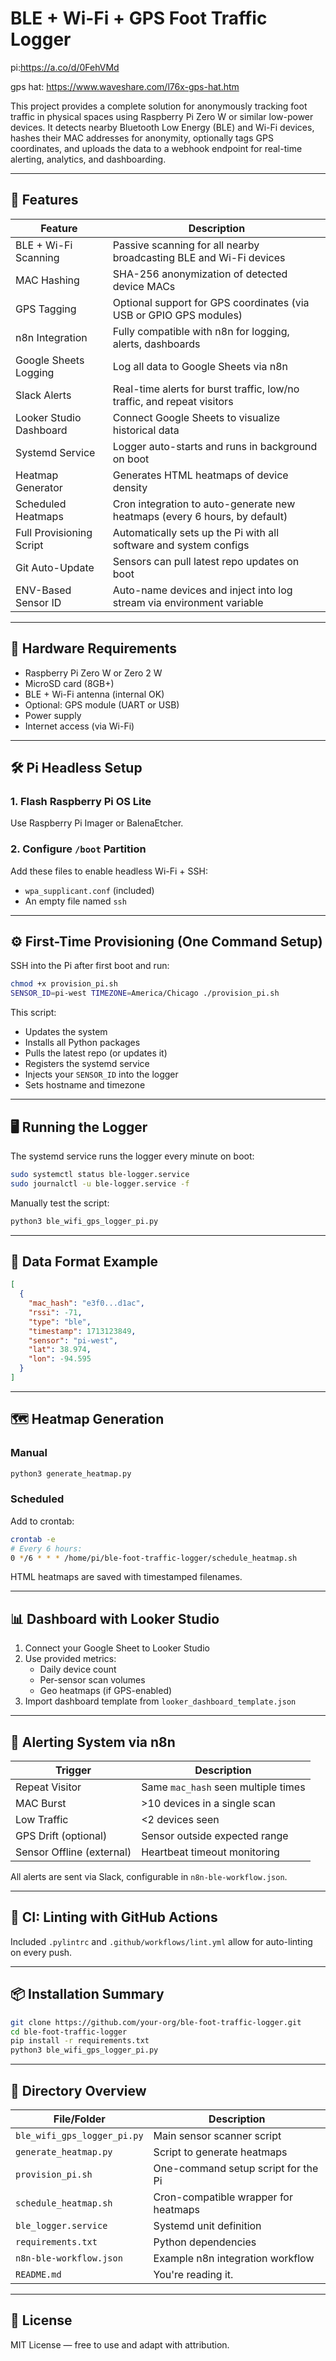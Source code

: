 # BLE + Wi-Fi + GPS Foot Traffic Logger

pi:https://a.co/d/0FehVMd

gps hat: https://www.waveshare.com/l76x-gps-hat.htm


This project provides a complete solution for anonymously tracking foot traffic in physical spaces using Raspberry Pi Zero W or similar low-power devices. It detects nearby Bluetooth Low Energy (BLE) and Wi-Fi devices, hashes their MAC addresses for anonymity, optionally tags GPS coordinates, and uploads the data to a webhook endpoint for real-time alerting, analytics, and dashboarding.

---

## 🚀 Features

| Feature                     | Description                                                                 |
|----------------------------|-----------------------------------------------------------------------------|
| BLE + Wi-Fi Scanning       | Passive scanning for all nearby broadcasting BLE and Wi-Fi devices         |
| MAC Hashing                | SHA-256 anonymization of detected device MACs                               |
| GPS Tagging                | Optional support for GPS coordinates (via USB or GPIO GPS modules)          |
| n8n Integration            | Fully compatible with n8n for logging, alerts, dashboards                   |
| Google Sheets Logging      | Log all data to Google Sheets via n8n                                        |
| Slack Alerts               | Real-time alerts for burst traffic, low/no traffic, and repeat visitors     |
| Looker Studio Dashboard    | Connect Google Sheets to visualize historical data                          |
| Systemd Service            | Logger auto-starts and runs in background on boot                           |
| Heatmap Generator          | Generates HTML heatmaps of device density                                   |
| Scheduled Heatmaps         | Cron integration to auto-generate new heatmaps (every 6 hours, by default) |
| Full Provisioning Script   | Automatically sets up the Pi with all software and system configs           |
| Git Auto-Update            | Sensors can pull latest repo updates on boot                                |
| ENV-Based Sensor ID        | Auto-name devices and inject into log stream via environment variable       |

---

## 🧰 Hardware Requirements

- Raspberry Pi Zero W or Zero 2 W
- MicroSD card (8GB+)
- BLE + Wi-Fi antenna (internal OK)
- Optional: GPS module (UART or USB)
- Power supply
- Internet access (via Wi-Fi)

---

## 🛠 Pi Headless Setup

### 1. Flash Raspberry Pi OS Lite
Use Raspberry Pi Imager or BalenaEtcher.

### 2. Configure `/boot` Partition
Add these files to enable headless Wi-Fi + SSH:
- `wpa_supplicant.conf` (included)
- An empty file named `ssh`

---

## ⚙️ First-Time Provisioning (One Command Setup)

SSH into the Pi after first boot and run:

```bash
chmod +x provision_pi.sh
SENSOR_ID=pi-west TIMEZONE=America/Chicago ./provision_pi.sh
```

This script:
- Updates the system
- Installs all Python packages
- Pulls the latest repo (or updates it)
- Registers the systemd service
- Injects your `SENSOR_ID` into the logger
- Sets hostname and timezone

---

## 🖥 Running the Logger

The systemd service runs the logger every minute on boot:
```bash
sudo systemctl status ble-logger.service
sudo journalctl -u ble-logger.service -f
```

Manually test the script:
```bash
python3 ble_wifi_gps_logger_pi.py
```

---

## 📡 Data Format Example

```json
[
  {
    "mac_hash": "e3f0...d1ac",
    "rssi": -71,
    "type": "ble",
    "timestamp": 1713123849,
    "sensor": "pi-west",
    "lat": 38.974,
    "lon": -94.595
  }
]
```

---

## 🗺️ Heatmap Generation

### Manual
```bash
python3 generate_heatmap.py
```

### Scheduled
Add to crontab:
```bash
crontab -e
# Every 6 hours:
0 */6 * * * /home/pi/ble-foot-traffic-logger/schedule_heatmap.sh
```

HTML heatmaps are saved with timestamped filenames.

---

## 📊 Dashboard with Looker Studio

1. Connect your Google Sheet to Looker Studio
2. Use provided metrics:
   - Daily device count
   - Per-sensor scan volumes
   - Geo heatmaps (if GPS-enabled)
3. Import dashboard template from `looker_dashboard_template.json`

---

## 🔔 Alerting System via n8n

| Trigger                    | Description                          |
|----------------------------|--------------------------------------|
| Repeat Visitor             | Same `mac_hash` seen multiple times |
| MAC Burst                  | >10 devices in a single scan         |
| Low Traffic                | <2 devices seen                     |
| GPS Drift (optional)       | Sensor outside expected range       |
| Sensor Offline (external)  | Heartbeat timeout monitoring        |

All alerts are sent via Slack, configurable in `n8n-ble-workflow.json`.

---

## 🧪 CI: Linting with GitHub Actions

Included `.pylintrc` and `.github/workflows/lint.yml` allow for auto-linting on every push.

---

## 📦 Installation Summary

```bash
git clone https://github.com/your-org/ble-foot-traffic-logger.git
cd ble-foot-traffic-logger
pip install -r requirements.txt
python3 ble_wifi_gps_logger_pi.py
```

---

## 📁 Directory Overview

| File/Folder                | Description                              |
|---------------------------|------------------------------------------|
| `ble_wifi_gps_logger_pi.py` | Main sensor scanner script              |
| `generate_heatmap.py`     | Script to generate heatmaps               |
| `provision_pi.sh`         | One-command setup script for the Pi       |
| `schedule_heatmap.sh`     | Cron-compatible wrapper for heatmaps      |
| `ble_logger.service`      | Systemd unit definition                   |
| `requirements.txt`        | Python dependencies                       |
| `n8n-ble-workflow.json`   | Example n8n integration workflow          |
| `README.md`               | You're reading it.                        |

---

## 📝 License

MIT License — free to use and adapt with attribution.
